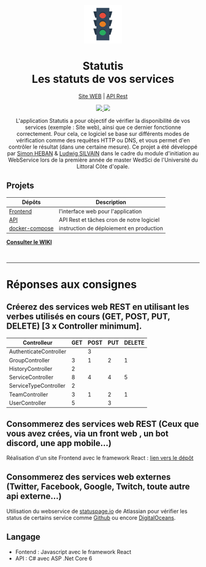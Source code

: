 <p align="center">
  <a href="https://sport.silvain.eu/">
    <img alt="Statutis" src="https://github.com/Statutis/.github/raw/main/mark/favicon.png" height="100"/>
  </a>
</p>

<h1 align="center">Statutis</br>Les statuts de vos services</h1>
<p align="center">
  <a href="https://statutis.silvain.eu/">Site WEB</a>
  |
  <a href="https://api.statutis.silvain.eu/swagger/">API Rest</a>
</p>
<p align="center">
    <a href="https://github.com/statutis/frontend/actions">
        <img src="https://github.com/Statutis/frontend/actions/workflows/deploy.yml/badge.svg">
    </a>
    <a href="https://github.com/statutis/api/actions">
        <img src="https://github.com/Statutis/api/actions/workflows/deploy.yml/badge.svg">
    </a>
</p>

<p align="center">
  L'application Statutis a pour objectif de vérifier la disponibilité de vos services (exemple : Site web), ainsi que ce dernier fonctionne correctement. Pour cela, ce logiciel se base sur différents modes de vérification comme des requêtes HTTP ou DNS, et vous permet d'en contrôler le résultat (dans une certaine mesure). Ce projet a été développé par <a href="https://github.com/Miithrandiir">Simon HEBAN</a> & <a href="https://github.com/silvainlud">Ludwig SILVAIN</a> dans le cadre du module d'initiation au WebService lors de la première année de master WedSci de l'Université du Littoral Côte d'opale.
</p>

## Projets

| Dépôts | Description |
| --- | --- |
| [Frontend](https://github.com/statutis/frontend) | l'interface web pour l'application |
| [API](https://github.com/statutis/api) | API Rest et tâches cron de notre logiciel |
| [docker-compose](https://github.com/statutis/docker-compose) | instruction de déploiement en production |

**[Consulter le WIKI](https://github.com/Statutis/.github/wiki)**

<br/>
<hr/>

# Réponses aux consignes


##  Créerez des services web REST en utilisant les verbes utilisés en cours (GET, POST, PUT, DELETE) [3 x Controller minimum].


| Controlleur | GET | POST | PUT | DELETE |
| --- | --- | --- | --- | --- | 
| AuthenticateController |  | 3 | | |
| GroupController | 3 | 1 | 2 | 1 |
| HistoryController | 2 | | | |
| ServiceController | 8 | 4 | 4 | 5 |
| ServiceTypeController | 2 | | | |
| TeamController | 3 | 1 | 2 | 1 |
| UserController | 5 | | 3 | |

## Consommerez des services web REST (Ceux que vous avez crées, via un front web , un bot discord, une app mobile...)

Réalisation d'un site Frontend avec le framework React : [lien vers le dépôt](https://github.com/Statutis/frontend)

##  Consommerez des services web externes (Twitter, Facebook, Google, Twitch, toute autre api externe...)

Utilisation du webservice de [statuspage.io](https://www.atlassian.com/software/statuspage) de Atlassian pour vérifier les status de certains service comme [Github](https://www.githubstatus.com/api) ou encore [DigitalOceans](https://status.digitalocean.com/api).

## Langage

- Fontend : Javascript avec le framework React
- API : C# avec ASP .Net Core 6

